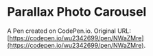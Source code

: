 # Parallax Photo Carousel

A Pen created on CodePen.io. Original URL: [https://codepen.io/wu2342699/pen/NWaZMre](https://codepen.io/wu2342699/pen/NWaZMre).


